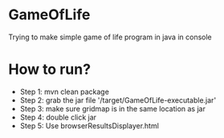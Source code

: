# GameOfLife
Trying to make simple game of life program in java in console



# How to run?
- Step 1: mvn clean package
- Step 2: grab the jar file '/target/GameOfLife-executable.jar'
- Step 3: make sure gridmap is in the same location as jar
- Step 4: double click jar
- Step 5: Use browserResultsDisplayer.html
